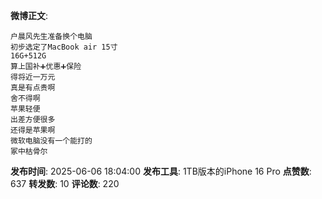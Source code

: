 **微博正文**: 
```
户晨风先生准备换个电脑
初步选定了MacBook air 15寸
16G+512G
算上国补➕优惠➕保险
得将近一万元
真是有点贵啊
舍不得啊
苹果轻便
出差方便很多
还得是苹果啊
微软电脑没有一个能打的
冢中枯骨尔
```
**发布时间**: 2025-06-06 18:04:00
**发布工具**: 1TB版本的iPhone 16 Pro
**点赞数**: 637
**转发数**: 10
**评论数**: 220
